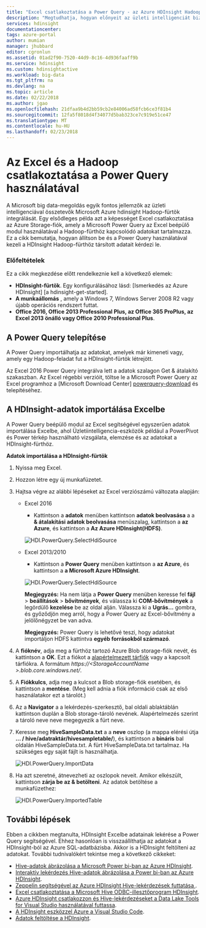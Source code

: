 ```yaml
---
title: "Excel csatlakoztatása a Power Query - az Azure HDInsight Hadoop |} Microsoft Docs"
description: "Megtudhatja, hogyan előnyeit az üzleti intelligenciát biztosító összetevők, és használja a Power Query az Excel programhoz a hdinsight Hadoop hozzáférés adataihoz."
services: hdinsight
documentationcenter: 
tags: azure-portal
author: mumian
manager: jhubbard
editor: cgronlun
ms.assetid: 01ad2f90-7520-44d9-8c16-4d936faaff9b
ms.service: hdinsight
ms.custom: hdinsightactive
ms.workload: big-data
ms.tgt_pltfrm: na
ms.devlang: na
ms.topic: article
ms.date: 02/22/2018
ms.author: jgao
ms.openlocfilehash: 21dfaa9b4d2bb59cb2e84006ad58fcb6ce3f81b4
ms.sourcegitcommit: 12fa5f8018d4f34077d5bab323ce7c919e51ce47
ms.translationtype: MT
ms.contentlocale: hu-HU
ms.lasthandoff: 02/23/2018
---
```

# <a name="connect-excel-to-hadoop-by-using-power-query"></a>Az Excel és a Hadoop csatlakoztatása a Power Query használatával
A Microsoft big data-megoldás egyik fontos jellemzők az üzleti intelligenciával összetevők Microsoft Azure hdinsight Hadoop-fürtök integrálását. Egy elsődleges példa azt a képességet Excel csatlakoztatása az Azure Storage-fiók, amely a Microsoft Power Query az Excel beépülő modul használatával a Hadoop-fürthöz kapcsolódó adatokat tartalmazza. Ez a cikk bemutatja, hogyan állítson be és a Power Query használatával kezeli a HDInsight Hadoop-fürthöz társított adatait kérdezi le.

### <a name="prerequisites"></a>Előfeltételek
Ez a cikk megkezdése előtt rendelkeznie kell a következő elemek:

* **HDInsight-fürtök**. Egy konfigurálásához lásd: [Ismerkedés az Azure HDInsight] [a hdinsight-get-started].
* **A munkaállomás** , amely a Windows 7, Windows Server 2008 R2 vagy újabb operációs rendszert futtat.
* **Office 2016, Office 2013 Professional Plus, az Office 365 ProPlus, az Excel 2013 önálló vagy Office 2010 Professional Plus**.

## <a name="install-power-query"></a>A Power Query telepítése
A Power Query importálhatja az adatokat, amelyek már kimeneti vagy, amely egy Hadoop-feladat fut a HDInsight-fürtök létrejött.

Az Excel 2016 Power Query integrálva lett a adatok szalagon Get & átalakító szakaszban. Az Excel régebbi verzióit, töltse le a Microsoft Power Query az Excel programhoz a [Microsoft Download Center] [ powerquery-download] és telepítéséhez.

## <a name="import-hdinsight-data-into-excel"></a>A HDInsight-adatok importálása Excelbe
A Power Query beépülő modul az Excel segítségével egyszerűen adatok importálása Excelbe, ahol Üzletiintelligencia-eszközök például a PowerPivot és Power térkép használható vizsgálata, elemzése és az adatokat a HDInsight-fürthöz.

**Adatok importálása a HDInsight-fürtök**

1. Nyissa meg Excel.
2. Hozzon létre egy új munkafüzetet.
3. Hajtsa végre az alábbi lépéseket az Excel verziószámú változata alapján:

    - Excel 2016

        - Kattintson a **adatok** menüben kattintson **adatok beolvasása** a a **& átalakítási adatok beolvasása** menüszalag, kattintson a **az Azure**, és kattintson a **Az Azure HDInsight(HDFS)**.

        ![HDI.PowerQuery.SelectHdiSource](./media/apache-hadoop-connect-excel-power-query/hdi.powerquery.selecthdisource.excel2016.png)

    - Excel 2013/2010

        - Kattintson a **Power Query** menüben kattintson a **az Azure**, és kattintson a **a Microsoft Azure HDInsight**.
   
        ![HDI.PowerQuery.SelectHdiSource][image-hdi-powerquery-hdi-source]
       
        **Megjegyzés:** Ha nem látja a **Power Query** menüben keresse fel **fájl** > **beállítások** > **bővítmények**, és válassza ki **COM-bővítmények** a legördülő **kezelése** be az oldal alján. Válassza ki a **Ugrás...**  gombra, és győződjön meg arról, hogy a Power Query az Excel-bővítmény a jelölőnégyzet be van adva.
       
        **Megjegyzés:** Power Query is lehetővé teszi, hogy adatokat importáljon HDFS kattintva **egyéb forrásokból származó**.
4. A **fióknév**, adja meg a fürthöz tartozó Azure Blob storage-fiók nevét, és kattintson a **OK**. Ezt a fiókot a [alapértelmezett tárfiók](../hdinsight-administer-use-management-portal.md#find-the-default-storage-account) vagy a kapcsolt tárfiókra.  A formátum *https://&lt;StorageAccountName >.blob.core.windows.net/*.
5. A **Fiókkulcs**, adja meg a kulcsot a Blob storage-fiók esetében, és kattintson a **mentése**. (Meg kell adnia a fiók információ csak az első használatakor ezt a tárolót.)
6. Az a **Navigator** a a lekérdezés-szerkesztő, bal oldali ablaktáblán kattintson duplán a Blob storage-tároló nevének. Alapértelmezés szerint a tároló neve neve megegyezik a fürt neve.
7. Keresse meg **HiveSampleData.txt** a a **neve** oszlop (a mappa elérési útja **... / hive/adatraktár/hivesampletable/**), és kattintson a **bináris** bal oldalán HiveSampleData.txt. A fürt HiveSampleData.txt tartalmaz. Ha szükséges egy saját fájlt is használhatja.
   
    ![HDI.PowerQuery.ImportData][image-hdi-powerquery-importdata]
8. Ha azt szeretné, átnevezheti az oszlopok neveit. Amikor elkészült, kattintson **zárja be az & betölteni**.  Az adatok betöltése a munkafüzethez:
   
    ![HDI.PowerQuery.ImportedTable][image-hdi-powerquery-imported-table]

## <a name="next-steps"></a>További lépések
Ebben a cikkben megtanulta, HDInsight Excelbe adatainak lekérése a Power Query segítségével. Ehhez hasonlóan is visszaállíthatja az adatokat a HDInsight-ból az Azure SQL-adatbázisba. Akkor is a HDInsight feltölteni az adatokat. További tudnivalókért tekintse meg a következő cikkeket:

* [Hive-adatok ábrázolása a Microsoft Power bi-ban az Azure HDInsight](apache-hadoop-connect-hive-power-bi.md).
* [Interaktív lekérdezés Hive-adatok ábrázolása a Power bi-ban az Azure HDInsight](../interactive-query/apache-hadoop-connect-hive-power-bi-directquery.md).
* [Zeppelin segítségével az Azure HDInsight Hive-lekérdezések futtatása ](./../hdinsight-connect-hive-zeppelin.md).
* [Excel csatlakoztatása a Microsoft Hive ODBC-illesztőprogram HDInsight](apache-hadoop-connect-excel-hive-odbc-driver.md).
* [Azure HDInsight csatlakozzon és Hive-lekérdezéseket a Data Lake Tools for Visual Studio használatával futtassa](apache-hadoop-visual-studio-tools-get-started.md).
* [A HDInsight eszközzel Azure a Visual Studio Code](../hdinsight-for-vscode.md).
* [Adatok feltöltése a HDInsight](./../hdinsight-upload-data.md).

[image-hdi-powerquery-hdi-source]: ./media/apache-hadoop-connect-excel-power-query/hdi.powerquery.selecthdisource.png
[image-hdi-powerquery-importdata]: ./media/apache-hadoop-connect-excel-power-query/hdi.powerquery.importdata.png
[image-hdi-powerquery-imported-table]: ./media/apache-hadoop-connect-excel-power-query/hdi.powerquery.importedtable.PNG

[powerquery-download]: http://go.microsoft.com/fwlink/?LinkID=286689
